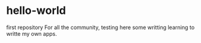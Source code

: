 # hello-world
first repository
For all the community,
testing here some writting
learning to writte my own apps.

